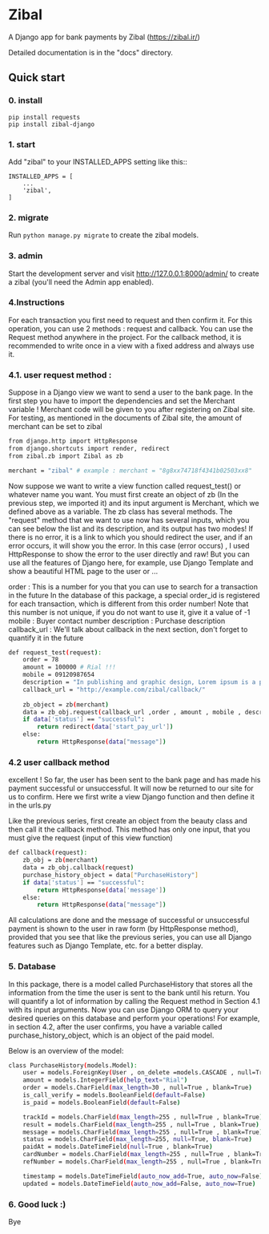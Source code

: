 
Zibal
=====

A Django app for bank payments by Zibal (https://zibal.ir/)

Detailed documentation is in the "docs" directory.

Quick start
-----------
### 0. install

    pip install requests
    pip install zibal-django
    
### 1. start
Add "zibal" to your INSTALLED_APPS setting like this::

    INSTALLED_APPS = [
        ...
        'zibal',
    ]

### 2. migrate
Run ``python manage.py migrate`` to create the zibal models.

### 3. admin
Start the development server and visit http://127.0.0.1:8000/admin/
to create a zibal (you'll need the Admin app enabled).

### 4.Instructions
For each transaction you first need to request and then confirm it.
For this operation, you can use 2 methods : request and callback.
You can use the Request method anywhere in the project. For the callback method, it is recommended to write once in a view with a fixed address and always use it.

### 4.1. user request method :
Suppose in a Django view we want to send a user to the bank page. In the first step you have to import the dependencies and set the Merchant variable  ! Merchant code will be given to you after registering on Zibal site. For testing, as mentioned in the documents of Zibal site, the amount of merchant can be set to zibal


```sh
from django.http import HttpResponse
from django.shortcuts import render, redirect
from zibal.zb import Zibal as zb

merchant = "zibal" # example : merchant = "8g8xx74718f4341b02503xx8"

``` 

Now suppose we want to write a view function called request_test() or whatever name you want.
You must first create an object of zb (In the previous step, we imported it) and its input argument is Merchant, which we defined above as a variable.
The zb class has several methods. The "request" method that we want to use now has several inputs, which you can see below the list and its description, and its output has two modes! If there is no error, it is a link to which you should redirect the user, and if an error occurs, it will show you the error. In this case (error occurs) , I used HttpResponse to show the error to the user directly and raw! But you can use all the features of Django here, for example, use Django Template and show a beautiful HTML page to the user or ...

order : This is a number for you that you can use to search for a transaction in the future
In the database of this package, a special order_id is registered for each transaction, which is different from this order number! Note that this number is not unique, if you do not want to use it, give it a value of -1
mobile : Buyer contact number
description : Purchase description
callback_url : We'll talk about callback in the next section, don't forget to quantify it in the future

```sh
def request_test(request):
    order = 78
    amount = 100000 # Rial !!! 
    mobile = 09120987654
    description = "In publishing and graphic design, Lorem ipsum is a placeholder text commonly"
    callback_url = "http://example.com/zibal/callback/"
    
    zb_object = zb(merchant)
    data = zb_obj.request(callback_url ,order , amount , mobile , description , request.user )
    if data['status'] == "successful":
        return redirect(data['start_pay_url'])
    else:
        return HttpResponse(data["message"])
``` 


### 4.2 user callback method
excellent ! So far, the user has been sent to the bank page and has made his payment successful or unsuccessful. It will now be returned to our site for us to confirm.
Here we first write a view Django function and then define it in the urls.py 

Like the previous series, first create an object from the beauty class and then call it the callback method. This method has only one input, that you must give the request (input of this view function)

```sh
def callback(request):
    zb_obj = zb(merchant)
    data = zb_obj.callback(request)
    purchase_history_object = data["PurchaseHistory"]
    if data['status'] == "successful":
        return HttpResponse(data['message'])
    else:
        return HttpResponse(data["message"])
``` 

All calculations are done and the message of successful or unsuccessful payment is shown to the user in raw form (by HttpResponse method), provided that you see that like the previous series, you can use all Django features such as Django Template, etc. for a better display.


### 5. Database
In this package, there is a model called PurchaseHistory that stores all the information from the time the user is sent to the bank until his return. You will quantify a lot of information by calling the Request method in Section 4.1 with its input arguments.
Now you can use Django ORM to query your desired queries on this database and perform your operations! For example, in section 4.2, after the user confirms, you have a variable called purchase_history_object, which is an object of the paid model.

Below is an overview of the model:

```sh
class PurchaseHistory(models.Model):
    user = models.ForeignKey(User , on_delete =models.CASCADE , null=True , blank=True)
    amount = models.IntegerField(help_text="Rial")
    order = models.CharField(max_length=30 , null=True , blank=True)
    is_call_verify = models.BooleanField(default=False)
    is_paid = models.BooleanField(default=False)

    trackId = models.CharField(max_length=255 , null=True , blank=True)
    result = models.CharField(max_length=255 , null=True , blank=True)
    message = models.CharField(max_length=255 , null=True , blank=True)
    status = models.CharField(max_length=255, null=True, blank=True)
    paidAt = models.DateTimeField(null=True , blank=True)
    cardNumber = models.CharField(max_length=255 , null=True , blank=True)
    refNumber = models.CharField(max_length=255 , null=True , blank=True)

    timestamp = models.DateTimeField(auto_now_add=True, auto_now=False)
    updated = models.DateTimeField(auto_now_add=False, auto_now=True)
``` 


### 6. Good luck :) 
Bye
